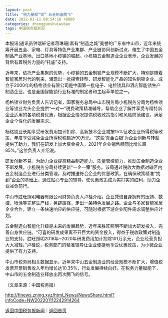 ```yaml
---
layout: post
title: "税力量解“锁” 五金制造腾飞"
date: 2022-01-11 08:54:18 +0800
categories: zhongguoshuiwubao
tags: 中国税务报新闻
---
```

<p>本报讯(通讯员钟瑞轩记者蒋琳珊)素有“制造之城”美誉的广东省中山市，近年来统筹开展五金、家电、灯具等特色产业集群、产业链协同创新试点，催生了中国五金制品产业基地、出口基地小榄镇的崛起。小榄镇五金制造业企业表示，企业发展的背后有着税务力量的“托底”支持。</p><p>近年来，依托产业集聚的优势，小榄镇的五金制锁产业规模不断扩大，特别是随着智能家居时代的到来，涌现出一批探索转型、研发智能化产品的知名制锁企业。成立于2000年的杨格锁业有限公司是中国第一批电子、电控锁具和酒店智能锁生产制造企业，也是全国智能锁行业标准的制定者和主起草单位之一。</p><p>杨格锁业财务负责人告诉记者，国家税务总局中山市税务局小榄税务分局为杨格锁业等锁业龙头企业提供“一对一”税费政策精准辅导，帮助企业了解并享受专精特新企业适用的各项税费优惠，根据企业情况提供税收政策指引和风险防范建议，满足企业个性化的发展需求。</p><p>杨格锁业长期享受研发费用加计扣除、高新技术企业减按15%征收企业所得税等政策，年度享受减免企业所得税税额近90万元。“这些‘真金白银’为企业创新与转型提供了助力，我们在研发上加大资金投入，2021年企业销售额同比增长超85%。”这位负责人介绍说。</p><p>研发创新不易。为助力企业提高精益制造能力、质量管控能力，推动五金制造企业不断发展，小榄税务分局持续更新“一企一策”服务。该局通过税收大数据对辖区内五金制造企业进行分类管理，及时推送符合企业的优惠政策，在确保政策精准“找到”企业的基础上，通过贴心专业的辅导，使优惠政策成为实打实的红利，助力企业减负前行。</p><p>中山市胜旺照明电器有限公司财务负责人卢桂介绍，企业凭借自身拥有的压铸、数控、喷涂等完整生产线，另辟蹊径，走出一条特色发展之路。企业与多家智能家居企业合作，建立一条快速响应的供应链，可随时根据下游企业配件需求调整供应计划。</p><p>五金制造向智能化升级是未来的发展趋势，近年来胜旺照明不断加大研发投入，完善自身供应链。“可喜的研发成果离不开巨大的资金投入，得益于税收政策对制造业的支持，胜旺照明2018年~2020年研发费用加计扣除101万余元，企业经营负担大大减轻。”卢桂说，税务部门的精准辅导让企业便捷地享受优惠政策，为小微企业提供了有力支持。</p><p>中山市税务局相关数据显示，近年来中山五金制造业的经营规模不断扩大，增值税发票开票销售收入年均增长达10.35%，行业发展持续向好。在税务力量赋能下，中山市的五金制造业释放出再次腾飞的信号。 </p><p class="em_media">（文章来源：中国税务报）</p>

<http://finews.zning.xyz/html_News/NewsShare.html?infoCode=NW202201112242914264>

[返回中国税务报新闻](//finews.withounder.com/category/zhongguoshuiwubao.html)｜[返回首页](//finews.withounder.com/)